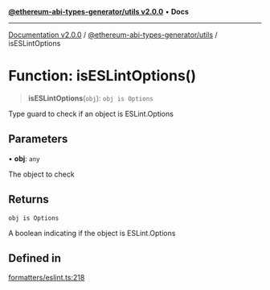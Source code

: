 [**@ethereum-abi-types-generator/utils v2.0.0**](../README.md) • **Docs**

***

[Documentation v2.0.0](../../../packages.md) / [@ethereum-abi-types-generator/utils](../README.md) / isESLintOptions

# Function: isESLintOptions()

> **isESLintOptions**(`obj`): `obj is Options`

Type guard to check if an object is ESLint.Options

## Parameters

• **obj**: `any`

The object to check

## Returns

`obj is Options`

A boolean indicating if the object is ESLint.Options

## Defined in

[formatters/eslint.ts:218](https://github.com/niZmosis/ethereum-abi-types-generator/blob/8be0c174f1ad191b06c4413881733fc6912573c5/packages/utils/src/formatters/eslint.ts#L218)
